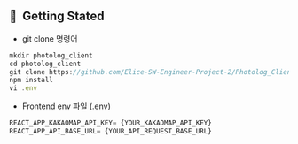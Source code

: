 ## 📍&nbsp;&nbsp;Getting Stated

- git clone 명령어

```jsx
mkdir photolog_client
cd photolog_client
git clone https://github.com/Elice-SW-Engineer-Project-2/Photolog_Client_Repository.git .
npm install
vi .env

```

- Frontend env 파일 (.env)

```jsx
REACT_APP_KAKAOMAP_API_KEY= {YOUR_KAKAOMAP_API_KEY}
REACT_APP_API_BASE_URL= {YOUR_API_REQUEST_BASE_URL}
```
